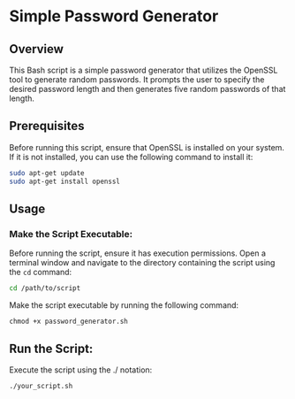# Simple Password Generator

## Overview

This Bash script is a simple password generator that utilizes the OpenSSL tool to generate random passwords. It prompts the user to specify the desired password length and then generates five random passwords of that length.

## Prerequisites

Before running this script, ensure that OpenSSL is installed on your system. If it is not installed, you can use the following command to install it:

```bash
sudo apt-get update
sudo apt-get install openssl
```

## Usage

### Make the Script Executable:

Before running the script, ensure it has execution permissions. Open a terminal window and navigate to the directory containing the script using the `cd` command:

```bash
cd /path/to/script
```
Make the script executable by running the following command:
```
chmod +x password_generator.sh
```
## Run the Script:
Execute the script using the ./ notation:
```
./your_script.sh
```
